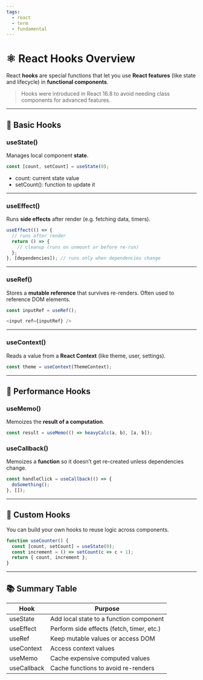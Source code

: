 ```yaml
---
tags:
  - react
  - term
  - fundamental
---
```


# **⚛️ React Hooks Overview**

React **hooks** are special functions that let you use **React features** (like state and lifecycle) in **functional components**.

> Hooks were introduced in React 16.8 to avoid needing class components for advanced features.

---

## **📌 Basic Hooks**

### **useState()**

Manages local component **state**.

```js
const [count, setCount] = useState(0);
```

- count: current state value
- setCount(): function to update it

---

### **useEffect()**

Runs **side effects** after render (e.g. fetching data, timers).

```js
useEffect(() => {
  // runs after render
  return () => {
    // cleanup (runs on unmount or before re-run)
  };
}, [dependencies]); // runs only when dependencies change
```

---

### **useRef()**

Stores a **mutable reference** that survives re-renders. Often used to reference DOM elements.

```js
const inputRef = useRef();

<input ref={inputRef} />
```

---

### **useContext()**

Reads a value from a **React Context** (like theme, user, settings).

```js
const theme = useContext(ThemeContext);
```

---

## **🧠 Performance Hooks**

### **useMemo()**

Memoizes the **result of a computation**.

```js
const result = useMemo(() => heavyCalc(a, b), [a, b]);
```

### **useCallback()**

Memoizes a **function** so it doesn’t get re-created unless dependencies change.

```js
const handleClick = useCallback(() => {
  doSomething();
}, []);
```

---

## **🧩 Custom Hooks**

You can build your own hooks to reuse logic across components.

```js
function useCounter() {
  const [count, setCount] = useState(0);
  const increment = () => setCount(c => c + 1);
  return { count, increment };
}
```

---

## **📚 Summary Table**

|**Hook**|**Purpose**|
|---|---|
|useState|Add local state to a function component|
|useEffect|Perform side effects (fetch, timer, etc.)|
|useRef|Keep mutable values or access DOM|
|useContext|Access context values|
|useMemo|Cache expensive computed values|
|useCallback|Cache functions to avoid re-renders|